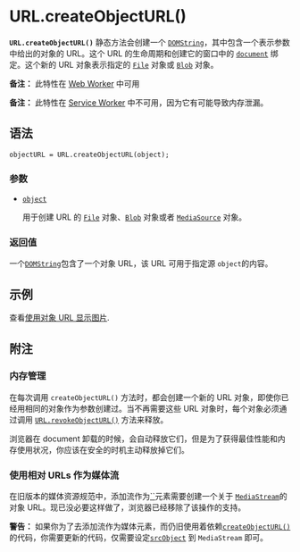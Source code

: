 # URL.createObjectURL()

**`URL.createObjectURL()`** 静态方法会创建一个 [`DOMString`](https://developer.mozilla.org/zh-CN/docs/Web/JavaScript/Reference/Global_Objects/String)，其中包含一个表示参数中给出的对象的 URL。这个 URL 的生命周期和创建它的窗口中的 [`document`](https://developer.mozilla.org/zh-CN/docs/Web/API/Document) 绑定。这个新的 URL 对象表示指定的 [`File`](https://developer.mozilla.org/zh-CN/docs/Web/API/File) 对象或 [`Blob`](https://developer.mozilla.org/zh-CN/docs/Web/API/Blob) 对象。

**备注：** 此特性在 [Web Worker](https://developer.mozilla.org/zh-CN/docs/Web/API/Web_Workers_API) 中可用

**备注：** 此特性在 [Service Worker](https://developer.mozilla.org/zh-CN/docs/Web/API/Service_Worker_API) 中不可用，因为它有可能导致内存泄漏。

## 语法

```
objectURL = URL.createObjectURL(object);
```

### 参数

-   [`object`](https://developer.mozilla.org/zh-CN/docs/Web/API/URL/createObjectURL_static#object)

    用于创建 URL 的 [`File`](https://developer.mozilla.org/zh-CN/docs/Web/API/File) 对象、[`Blob`](https://developer.mozilla.org/zh-CN/docs/Web/API/Blob) 对象或者 [`MediaSource`](https://developer.mozilla.org/zh-CN/docs/Web/API/MediaSource) 对象。

### 返回值

一个[`DOMString`](https://developer.mozilla.org/zh-CN/docs/Web/JavaScript/Reference/Global_Objects/String)包含了一个对象 URL，该 URL 可用于指定源 `object`的内容。

## 示例

查看[使用对象 URL 显示图片](https://developer.mozilla.org/zh-CN/docs/Web/API/File_API/Using_files_from_web_applications#example.3a_using_object_urls_to_display_images).

## 附注

### 内存管理

在每次调用 `createObjectURL()` 方法时，都会创建一个新的 URL 对象，即使你已经用相同的对象作为参数创建过。当不再需要这些 URL 对象时，每个对象必须通过调用 [`URL.revokeObjectURL()`](https://developer.mozilla.org/zh-CN/docs/Web/API/URL/revokeObjectURL_static) 方法来释放。

浏览器在 document 卸载的时候，会自动释放它们，但是为了获得最佳性能和内存使用状况，你应该在安全的时机主动释放掉它们。

### 使用相对 URLs 作为媒体流

在旧版本的媒体资源规范中，添加流作为[``](https://developer.mozilla.org/zh-CN/docs/Web/HTML/Element/video)元素需要创建一个关于 [`MediaStream`](https://developer.mozilla.org/zh-CN/docs/Web/API/MediaStream)的对象 URL。现已没必要这样做了，浏览器已经移除了该操作的支持。

**警告：** 如果你为了去添加流作为媒体元素，而仍旧使用着依赖[`createObjectURL()`](https://developer.mozilla.org/zh-CN/docs/Web/API/URL/createObjectURL_static) 的代码，你需要更新的代码，仅需要设定[`srcObject`](https://developer.mozilla.org/zh-CN/docs/Web/API/HTMLMediaElement/srcObject) 到 `MediaStream` 即可。
